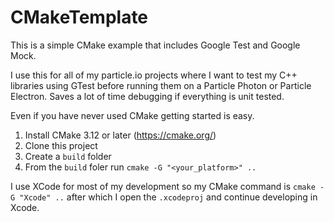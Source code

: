 # CMakeTemplate

This is a simple CMake example that includes Google Test and Google Mock. 

I use this for all of my particle.io projects where I want to test my C++ libraries using GTest before running them on a Particle Photon or Particle Electron. Saves a lot of time debugging if everything is unit tested. 

Even if you have never used CMake getting started is easy. 

1. Install CMake 3.12 or later (https://cmake.org/)
2. Clone this project
3. Create a `build` folder
4. From the `build` foler run `cmake -G "<your_platform>" ..`

I use XCode for most of my development so my CMake command is `cmake -G "Xcode" ..` after which I open the `.xcodeproj` and continue developing in Xcode.


